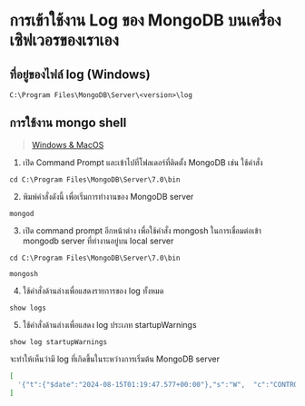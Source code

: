
# การเข้าใช้งาน Log ของ MongoDB บนเครื่องเซิฟเวอรของเราเอง

## ที่อยู่ของไฟล์ log (Windows)

```
C:\Program Files\MongoDB\Server\<version>\log
```

## การใช้งาน mongo shell 

> [Windows & MacOS](https://github.com/teerasej/mongodb-dba-workshop/blob/master/contents/connect-mongodb-with-shell.md) 

1. เปิด Command Prompt และเข้าไปที่โฟลเดอร์ที่ติดตั้ง MongoDB เช่น ใช้คำสั่ง 

```
cd C:\Program Files\MongoDB\Server\7.0\bin
```

2. พิมพ์คำสั่งดังนี้ เพื่อเริ่มการทำงานของ MongoDB server

```
mongod 
```


3. เปิด command prompt อีกหน้าต่าง เพื่อใช้คำสั่ง mongosh ในการเชื่อมต่อเข้า mongodb server ที่ทำงานอยู่บน local server

```
cd C:\Program Files\MongoDB\Server\7.0\bin
```

```
mongosh
```

4. ใช้คำสั่งด้านล่างเพื่อแสดงรายการของ log ทั้งหมด

```
show logs
```

5. ใช้คำสั่งด้านล่างเพื่อแสดง log ประเภท startupWarnings

```
show log startupWarnings
```

จะทำให้เห็นว่ามี log ที่เกิดขึ้นในระหว่างการเริ่มต้น MongoDB server

```bash
[
  '{"t":{"$date":"2024-08-15T01:19:47.577+00:00"},"s":"W",  "c":"CONTROL",  "id":22120,   "ctx":"initandlisten","msg":"Access control is not enabled for the database. Read and write access to data and configuration is unrestricted","tags":["startupWarnings"]}\n'
]
```
